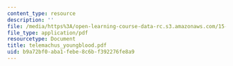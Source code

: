```yaml
---
content_type: resource
description: ''
file: /media/https%3A/open-learning-course-data-rc.s3.amazonaws.com/15-667-negotiation-and-conflict-management-spring-2001/b9a72bf0aba1febe8c6bf392276fe8a9_telemachus_youngblood.pdf
file_type: application/pdf
resourcetype: Document
title: telemachus_youngblood.pdf
uid: b9a72bf0-aba1-febe-8c6b-f392276fe8a9
---
```

